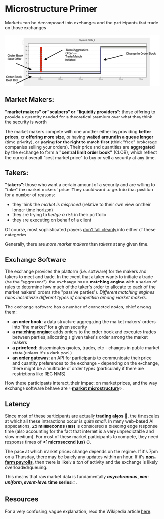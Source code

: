 
# Microstructure Primer

Markets can be decomposed into exchanges and the participants that trade on those exchanges

![order book](/assets/order_book.png)

## Market Makers:

**"market makers" or "scalpers" or "liquidity providers":** those offering to provide a quantity needed for a theoretical premium over what they think the security is worth.  

The market makers compete with one another either by providing **better prices**, or **offering more size**, or having **waited around in a queue longer** (time priority), or **paying for the right to match first** (think "free" brokerage companies selling your orders). Their price and quantities are **aggregated** by the exchange to form a **"central limit order book"** (CLOB), which reflect the current overall "best market price" to buy or sell a security at any time. 

## Takers:

**"takers"**: those who want a certain amount of a security and are willing to "take" the market makers' price. They could want to get into that position for a number of reasons: 

- they think the _market is mispriced_ (relative to their own view on their longer time horizon) 
- they are trying to _hedge a risk_ in their portfolio 
- they are executing on behalf of a client 

Of course, most sophisticated players <ins>don't fall cleanly</ins> into either of these categories. 

Generally, there are _more market makers_ than _takers_ at any given time. 

## Exchange Software

The exchange provides the platform (i.e. software) for the makers and takers to meet and trade. In the event that a taker wants to initiate a trade  (be the "aggressor"), the exchange has a **matching engine** with a series of rules to determine how much of the taker's order to allocate to each of the market makers' orders (the "passive parties"). _Different matching engines rules incentivize different types of competition among market makers._

The exchange software has a number of connected nodes, chief among them: 

- **an order book**: a data structure aggregating the market makers' orders into "the market" for a given security 
- **a matching engine**: adds orders to the order book and executes trades between parties, allocating a given taker's order among the market makers  
- **a pricefeed**: disseminates quotes, trades, etc - changes in public market state (unless it's a dark pool!) 
- **an order gateway**: an API for participants to communicate their price and quantity preferences to the exchange - depending on the exchange, there might be a multitude of order types (particularly if there are restrictions like REG NMS) 

How these participants interact, their impact on market prices, and the way exchange software behave are ✨<ins>**market microstructure**</ins>✨.

## Latency

Since most of these participants are actually **trading algos** 🤖, the timescales at which all these interactions occur is _quite small_. In many web-based AI applications, **25 milliseconds (ms)** is considered a bleeding edge response time (also accounting for the fact that internet is a very unpredictable and slow medium). For most of these market participants to compete, they need response times of **<1 microsecond (us)** ⏰.

The pace at which market prices change depends on the regime. If it's 7pm on a Thursday, there may be barely any updates within an hour. If it's [**non-farm payrolls**](https://www.cnbc.com/nonfarm-payrolls/), then there is likely a _ton_ of activity and the exchange is likely overloaded/queuing. 

This means that raw market data is fundamentally **_asynchronous_, _non-uniform_, _event-level_ time series**📈. 

## Resources

For a very confusing, vague explanation, read the Wikipedia article [here](https://en.wikipedia.org/wiki/Market_microstructure).